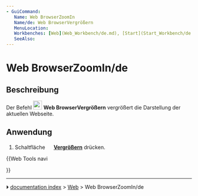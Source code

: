 ```yaml
---
- GuiCommand:
   Name: Web BrowserZoomIn
   Name/de: Web BrowserVergrößern
   MenuLocation: 
   Workbenches: [Web](Web_Workbench/de.md), [Start](Start_Workbench/de.md)
   SeeAlso: 
---
```


# Web BrowserZoomIn/de

## Beschreibung

Der Befehl <img alt="" src=images/Web_BrowserZoomIn.svg  style="width:24px;"> **Web BrowserVergrößern** vergrößert die Darstellung der aktuellen Webseite.

## Anwendung

1.  Schaltfläche **<img src="images/Web_BrowserZoomIn.svg" width=16px> [Vergrößern](Web_BrowserZoomOut/de.md)** drücken.





{{Web Tools navi

}}



---
⏵ [documentation index](../README.md) > [Web](Web_Workbench.md) > Web BrowserZoomIn/de
